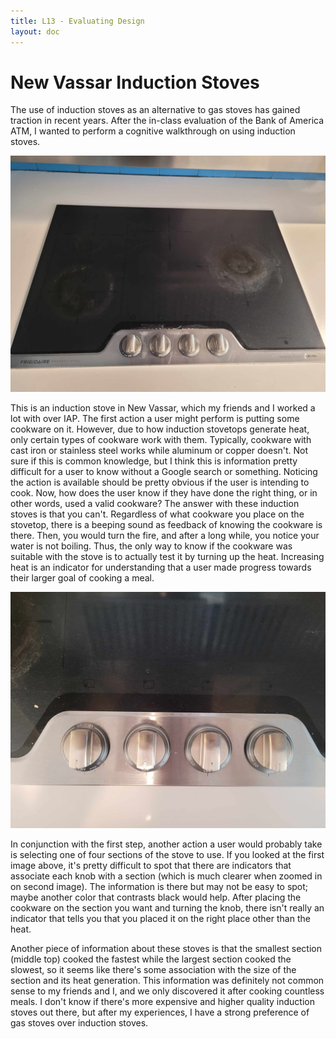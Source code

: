 ```yaml
---
title: L13 - Evaluating Design
layout: doc
---
```


# New Vassar Induction Stoves

The use of induction stoves as an alternative to gas stoves has gained traction in recent years. After the in-class evaluation of the Bank of America ATM, I wanted to perform a cognitive walkthrough on using induction stoves.

![](blog_media\inductionstove.jpg)

This is an induction stove in New Vassar, which my friends and I worked a lot with over IAP. The first action a user might perform is putting some cookware on it. However, due to how induction stovetops generate heat, only certain types of cookware work with them. Typically, cookware with cast iron or stainless steel works while aluminum or copper doesn't. Not sure if this is common knowledge, but I think this is information pretty difficult for a user to know without a Google search or something. Noticing the action is available should be pretty obvious if the user is intending to cook. Now, how does the user know if they have done the right thing, or in other words, used a valid cookware? The answer with these induction stoves is that you can't. Regardless of what cookware you place on the stovetop, there is a beeping sound as feedback of knowing the cookware is there. Then, you would turn the fire, and after a long while, you notice your water is not boiling. Thus, the only way to know if the cookware was suitable with the stove is to actually test it by turning up the heat. Increasing heat is an indicator for understanding that a user made progress towards their larger goal of cooking a meal.

![](blog_media\knobs.jpg)

In conjunction with the first step, another action a user would probably take is selecting one of four sections of the stove to use. If you looked at the first image above, it's pretty difficult to spot that there are indicators that associate each knob with a section (which is much clearer when zoomed in on second image). The information is there but may not be easy to spot; maybe another color that contrasts black would help. After placing the cookware on the section you want and turning the knob, there isn't really an indicator that tells you that you placed it on the right place other than the heat.

Another piece of information about these stoves is that the smallest section (middle top) cooked the fastest while the largest section cooked the slowest, so it seems like there's some association with the size of the section and its heat generation. This information was definitely not common sense to my friends and I, and we only discovered it after cooking countless meals. I don't know if there's more expensive and higher quality induction stoves out there, but after my experiences, I have a strong preference of gas stoves over induction stoves.